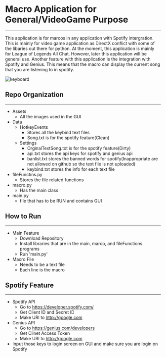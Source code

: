 # Macro Application for General/VideoGame Purpose
---
This application is for marcos in any application with Spotify intergration. This is mainly for video game application as DirectX conflict with some of the libaries out there for python.
At the moment, this application is mainly for League of Legends All Chat. However, later
this application will be general use. Another feature with this application is the integration with Spotify and Genius. This means that the macro can display the current song that you are listening to in spotify.

![keyboard](https://m.media-amazon.com/images/I/71TBg4r1oNL._AC_SY450_.jpg)

## Repo Organization
---
* Assets
    * All the images used in the GUI
* Data
    * HotkeyEvents
        * Stores all the keybind text files
        * Song.txt is for the spotify feature(Clean)
    * Settings
        * OrginalTextSong.txt is for the spotify feature(Dirty)
        * api.txt stores the api keys for spotify and genius api
        * banlist.txt stores the banned words for spotify(Inappropriate are not allowed on github so the text file is not uploaded)
        * keybind.txt stores the info for each text file
* fileFunctins.py
    * Stores the file related functions
* macro.py
    * Has the main class
* main.py
    * file that has to be RUN and contains GUI

## How to Run
---
* Main Feature
    * Download Repository
    * Install libraries that are in the main, marco, and fileFunctions programs
    * Run 'main.py'
* Macro File
    * Needs to be a text file
    * Each line is the macro

## Spotify Feature
---
* Spotify API
    * Go to https://developer.spotify.com/ 
    * Get Client ID and Secret ID
    * Make URI to http://google.com
* Genius API
    * Go to https://genius.com/developers
    * Get Clinet Access Token
    * Make URI to http://google.com
* Input those keys to login screen on GUI and make sure you are login on Spotify


